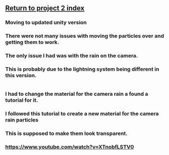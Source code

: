 ## <a href="project2">Return to project 2 index</a>

### Moving to updated unity version

### There were not many issues with moving the particles over and getting them to work.

### The only issue I had was with the rain on the camera.
### This is probably due to the lightning system being different in this version.

<img src="images/camera-rain-02.png" alt="">

### I had to change the material for the camera rain a found a tutorial for it.
### I followed this tutorial to create a new material for the camera rain particles
### This is supposed to make them look transparent.
### <a href="https://www.youtube.com/watch?v=XTnobfLSTV0">https://www.youtube.com/watch?v=XTnobfLSTV0</a>